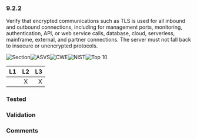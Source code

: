 ### 9.2.2 
Verify that encrypted communications such as TLS is used for all inbound and outbound connections, including for management ports, monitoring, authentication, API, or web service calls, database, cloud, serverless, mainframe, external, and partner connections. The server must not fall back to insecure or unencrypted protocols.

![Section](https://img.shields.io/badge/V9-green.svg)![ASVS](https://img.shields.io/badge/ASVS-9.2.2-blue.svg)![CWE](https://img.shields.io/badge/CWE-319-red.svg)![NIST](https://img.shields.io/badge/NIST--important.svg)![Top 10](https://img.shields.io/badge/--lightgray.svg)

| L1| L2| L3|
| --|:--:|-:|
|  | X | X |

### Tested

### Validation

### Comments

        